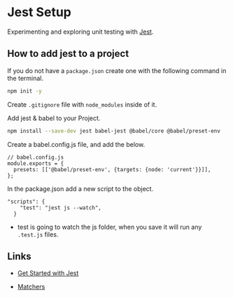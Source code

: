 # Jest Setup

Experimenting and exploring unit testing with [Jest](https://jestjs.io/).

## How to add jest to a project

If you do not have a `package.json` create one with the following command in the terminal.

```bash
npm init -y
```

Create `.gitignore` file with `node_modules` inside of it.

Add jest & babel to your Project.

```bash
npm install --save-dev jest babel-jest @babel/core @babel/preset-env
```

Create a babel.config.js file, and add the below.

```
// babel.config.js
module.exports = {
  presets: [['@babel/preset-env', {targets: {node: 'current'}}]],
};
```

In the package.json add a new script to the object. 

```
"scripts": {
    "test": "jest js --watch",
  }
```
- test is going to watch the js folder, when you save it will run any `.test.js` files.

## Links

- [Get Started with Jest](https://jestjs.io/docs/getting-started)

- [Matchers](https://jestjs.io/docs/using-matchers)
